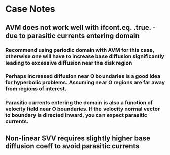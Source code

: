 # Case Notes
## AVM does not work well with ifcont.eq. .true. - due to parasitic currents entering domain
### Recommend using periodic domain with AVM for this case, otherwise one will have to increase base diffusion significantly leading to excessive diffusion near the disk region
### Perhaps increased diffusion near O boundaries is a good idea for hyperbolic problems. Assuming near O regions are far away from regions of interest. 
### Parasitic currents entering the domain is also a function of velocity field near O boundaries. If the velocity normal vector to boundary is directed inward, you can expect parasitic currents.
## Non-linear SVV requires slightly higher base diffusion coeff to avoid parasitic currents
